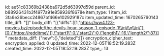 id: ae51c83369b2438ba972d5d63997d59d
parent_id: b88926431b3f4977a91e859936f8678e
item_type: 1
item_id: 3fa6e26becc24867bf466e102929187c
item_updated_time: 1670265760143
title_diff: "[]"
body_diff: "[{\"diffs\":[[1,\"https://ww4.123-movies.bz/episode/the-devils-hour-season-1-episode-1\\\n\\\n\\\n\"],[0,\"https://redditme\"]],\"start1\":0,\"start2\":0,\"length1\":16,\"length2\":87}]"
metadata_diff: {"new":{},"deleted":[]}
encryption_cipher_text: 
encryption_applied: 0
updated_time: 2022-12-05T18:52:19.283Z
created_time: 2022-12-05T18:52:19.283Z
type_: 13